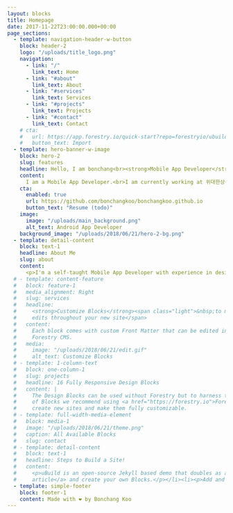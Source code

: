 ```yaml
---
layout: blocks
title: Homepage
date: 2017-11-22T23:00:00.000+00:00
page_sections:
  - template: navigation-header-w-button
    block: header-2
    logo: "/uploads/title_logo.png"
    navigation:
      - link: "/"
        link_text: Home
      - link: "#about"
        link_text: About
      - link: "#services"
        link_text: Services
      - link: "#projects"
        link_text: Projects
      - link: "#contact"
        link_text: Contact
    # cta:
    #   url: https://app.forestry.io/quick-start?repo=forestryio/ubuild-jekyll&provider=github&engine=jekyll
    #   button_text: Import
  - template: hero-banner-w-image
    block: hero-2
    slug: features
    headline: Hello, I am bonchang<br><strong>Mobile App Developer</strong>
    content:
      I am a Mobile App Developer.<br>I am currently working at 위대한상상(요기요) as Android App Developer.
    cta:
      enabled: true
      url: https://github.com/bonchangkoo/bonchangkoo.github.io
      button_text: "Resume (todo)"
    image:
      image: "/uploads/main_background.png"
      alt_text: Android App Developer
    background_image: "/uploads/2018/06/21/hero-2-bg.png"
  - template: detail-content
    block: text-1
    headline: About Me
    slug: about
    content:
      <p>I'm a self-taught Mobile App Developer with experience in designing new features from ideation to production, implementation of wireframes and design flows into high performance software applications. I take into consideration the user experience while writing reusable and efficient code. I passionately combine good design, technology, and innovation in all my projects, which I like to accompany from the first idea to release.Currently, I'm focused on Android development using Jetpack Compose.</p>
  # - template: content-feature
  #   block: feature-1
  #   media_alignment: Right
  #   slug: services
  #   headline:
  #     <strong>Customize Blocks</strong><span class="light">&nbsp;to make quick
  #     edits throughout your new site</span>
  #   content:
  #     Each block comes with custom Front Matter that can be edited in
  #     Forestry CMS.
  #   media:
  #     image: "/uploads/2018/06/21/edit.gif"
  #     alt_text: Customize Blocks
  # - template: 1-column-text
  #   block: one-column-1
  #   slug: projects
  #   headline: 16 Fully Responsive Design Blocks
  #   content: |
  #     The Design Blocks can be used without Forestry but to harness the power
  #     of Blocks we recommend using <a href="https://forestry.io">Forestry</a>. Once the site is imported you can immediately
  #     create new sites and make them fully customizable.
  # - template: full-width-media-element
  #   block: media-1
  #   image: "/uploads/2018/06/21/theme.png"
  #   caption: All Available Blocks
  #   slug: contact
  # - template: detail-content
  #   block: text-1
  #   headline: Steps to Build a Site!
  #   content:
  #     <p>uBuild is an open-source Jekyll based demo that doubles as a builder tool inside the Forestry content manager.</p><ol><li><p><a href="https://app.forestry.io/quick-start?repo=forestryio/ubuild-jekyll&provider=github&engine=jekyll">Import this demo in Forestry</a>.</p></li><li><p>Read <a href="https://forestry.io/blog/ubuild-a-new-theme-for-static-sites-using-blocks/">our
  #     article</a> and create your own Blocks.</p></li><li><p>Add and customize the available Blocks and preview them as you go along.</p></li></ol>
  - template: simple-footer
    block: footer-1
    content: Made with ❤︎ by Bonchang Koo
---
```

